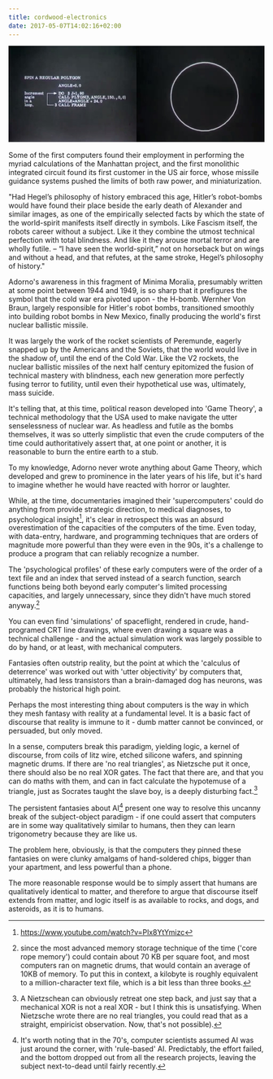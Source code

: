 ```yaml
---
title: cordwood-electronics
date: 2017-05-07T14:02:16+02:00
---
```


![circle](images/cordwood1.jpg)

Some of the first computers found their employment in performing the myriad calculations of the Manhattan project, and the first monolithic integrated circuit found its first customer in the US air force, whose missile guidance systems pushed the limits of both raw power, and miniaturization.

"Had Hegel’s philosophy of history embraced this age, Hitler’s robot-bombs would have found their place beside the early death of Alexander and similar images, as one of the empirically selected facts by which the state of the world-spirit manifests itself directly in symbols. Like Fascism itself, the robots career without a subject. Like it they combine the utmost technical perfection with total blindness. And like it they arouse mortal terror and are wholly futile. – “I have seen the world-spirit,” not on horseback but on wings and without a head, and that refutes, at the same stroke, Hegel’s philosophy of history."

Adorno's awareness in this fragment of Minima Moralia, presumably written at some point between 1944 and 1949, is so sharp that it prefigures the symbol that the cold war era pivoted upon - the H-bomb. Wernher Von Braun, largely responsible for Hitler's robot bombs, transitioned smoothly into building robot bombs in New Mexico, finally producing the world's first nuclear ballistic missile. 

<!--more-->

It was largely the work of the rocket scientists of Peremunde, eagerly snapped up by the Americans and the Soviets, that the world would live in the shadow of, until the end of the Cold War. Like the V2 rockets, the nuclear ballistic missiles of the next half century epitomized the fusion of technical mastery with blindness, each new generation more perfectly fusing terror to futility, until even their hypothetical use was, ultimately, mass suicide.

It's telling that, at this time, political reason developed into 'Game Theory', a technical methodology that the USA used to make navigate the utter senselessness of nuclear war. As headless and futile as the bombs themselves, it was so utterly simplistic that even the crude computers of the time could authoritatively assert that, at one point or another, it is reasonable to burn the entire earth to a stub.

To my knowledge, Adorno never wrote anything about Game Theory, which developed and grew to prominence in the later years of his life, but it's hard to imagine whether he would have reacted with horror or laughter. 

While, at the time, documentaries imagined their 'supercomputers' could do anything from provide strategic direction, to medical diagnoses, to psychological insight[^1], it's clear in retrospect this was an absurd overestimation of the capacities of the computers of the time. Even today, with data-entry, hardware, and programming techniques that are orders of magnitude more powerful than they were even in the 90s, it's a challenge to produce a program that can reliably recognize a number.

The 'psychological profiles' of these early computers were of the order of a text file and an index that served instead of a search function, search functions being both beyond early computer's limited processing capacities, and largely unnecessary, since they didn't have much stored anyway.[^2]

You can even find 'simulations' of spaceflight, rendered in crude, hand-programed CRT line drawings, where even drawing a square was a technical challenge - and the actual simulation work was largely possible to do by hand, or at least, with mechanical computers.

Fantasies often outstrip reality, but the point at which the 'calculus of deterrence' was worked out with 'utter objectivity' by computers that, ultimately, had less transistors than a brain-damaged dog has neurons, was probably the historical high point.

Perhaps the most interesting thing about computers is the way in which they mesh fantasy with reality at a fundamental level. It is a basic fact of discourse that reality is immune to it - dumb matter cannot be convinced, or persuaded, but only moved.

In a sense, computers break this paradigm, yielding logic, a kernel of discourse, from coils of litz wire, etched silicone wafers, and spinning magnetic drums. If there are 'no real triangles', as Nietzsche put it once, there should also be no real XOR gates. The fact that there are, and that you can do maths with them, and can in fact calculate the hypotemuse of a triangle, just as Socrates taught the slave boy, is a deeply disturbing fact.[^3]

The persistent fantasies about AI[^4] present one way to resolve this uncanny break of the subject-object paradigm - if one could assert that computers are in some way qualitatively similar to humans, then they can learn trigonometry because they are like us. 

The problem here, obviously, is that the computers they pinned these fantasies on were clunky amalgams of hand-soldered chips, bigger than your apartment, and less powerful than a phone. 

The more reasonable response would be to simply assert that humans are qualitatively identical to matter, and therefore to argue that discourse itself extends from matter, and logic itself is as available to rocks, and dogs, and asteroids, as it is to humans.


[^1]: https://www.youtube.com/watch?v=Plx8YtYmizc

[^2]: since the most advanced memory storage technique of the time ('core rope memory') could contain about 70 KB per square foot, and most computers ran on magnetic drums, that would contain an average of 10KB of memory. To put this in context, a kilobyte is roughly equivalent to a million-character text file, which is a bit less than three books. 

[^3]: A Nietzschean can obviously retreat one step back, and just say that a mechanical XOR is not a real XOR - but I think this is unsatisfying. When Nietzsche wrote there are no real triangles, you could read that as a straight, empiricist observation. Now, that's not possible).

[^4]: It's worth noting that in the 70's, computer scientists assumed AI was just around the corner, with 'rule-based' AI. Predictably, the effort failed, and the bottom dropped out from all the research projects, leaving the subject next-to-dead until fairly recently. 





